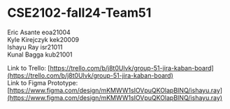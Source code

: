 # CSE2102-fall24-Team51

Eric Asante eoa21004<br>
Kyle Kirejczyk kek20009<br>
Ishayu Ray isr21011<br>
Kunal Bagga kub21001<br>

Link to Trello: [https://trello.com/b/j8t0Ulvk/group-51-jira-kaban-board](https://trello.com/b/j8t0Ulvk/group-51-jira-kaban-board)<br>
Link to Figma Prototype: [https://www.figma.com/design/mKMWW1sIOVpuQKOlapBINQ/ishayu.ray](https://www.figma.com/design/mKMWW1sIOVpuQKOlapBINQ/ishayu.ray)
